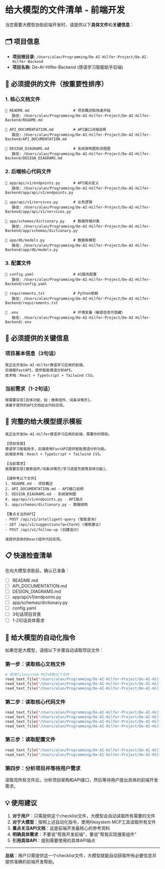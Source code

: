 # 给大模型的文件清单 - 前端开发

当您需要大模型协助前端开发时，请提供以下**具体文件**和**关键信息**：

## 🗂️ 项目信息
- **项目根目录**: `/Users/alan/Programming/De-AI-Hilfer-Project/De-AI-Hilfer-Backend`
- **项目名称**: De-AI-Hilfer-Backend (德语学习智能助手后端)

## 📁 必须提供的文件（按重要性排序）

### 1. 核心文档文件
```
📄 README.md                    # 项目概述和快速开始
   路径: /Users/alan/Programming/De-AI-Hilfer-Project/De-AI-Hilfer-Backend/README.md

📄 API_DOCUMENTATION.md         # API接口详细说明
   路径: /Users/alan/Programming/De-AI-Hilfer-Project/De-AI-Hilfer-Backend/API_DOCUMENTATION.md

📄 DESIGN_DIAGRAMS.md           # 系统架构图和流程图
   路径: /Users/alan/Programming/De-AI-Hilfer-Project/De-AI-Hilfer-Backend/DESIGN_DIAGRAMS.md
```

### 2. 后端核心代码文件
```
📄 app/api/v1/endpoints.py      # API端点定义
   路径: /Users/alan/Programming/De-AI-Hilfer-Project/De-AI-Hilfer-Backend/app/api/v1/endpoints.py

📄 app/api/v1/services.py       # 业务逻辑
   路径: /Users/alan/Programming/De-AI-Hilfer-Project/De-AI-Hilfer-Backend/app/api/v1/services.py

📄 app/schemas/dictionary.py    # 数据传输对象
   路径: /Users/alan/Programming/De-AI-Hilfer-Project/De-AI-Hilfer-Backend/app/schemas/dictionary.py

📄 app/db/models.py             # 数据库模型
   路径: /Users/alan/Programming/De-AI-Hilfer-Project/De-AI-Hilfer-Backend/app/db/models.py
```

### 3. 配置文件
```
📄 config.yaml                  # AI服务配置
   路径: /Users/alan/Programming/De-AI-Hilfer-Project/De-AI-Hilfer-Backend/config.yaml

📄 requirements.txt             # Python依赖
   路径: /Users/alan/Programming/De-AI-Hilfer-Project/De-AI-Hilfer-Backend/requirements.txt

📄 .env                         # 环境变量（敏感信息可隐藏）
   路径: /Users/alan/Programming/De-AI-Hilfer-Project/De-AI-Hilfer-Backend/.env
```

## 🎯 必须提供的关键信息

### 项目基本信息（3句话）
```
我正在开发De-AI-Hilfer德语学习应用的前端。
后端是FastAPI，提供智能德语分析API。
技术栈：React + TypeScript + Tailwind CSS。
```

### 当前需求（1-2句话）
```
我需要实现[具体功能，如：搜索组件、词条详情页]。
请基于提供的API文档给出代码实现。
```

## 🚀 完整的给大模型提示模板

```
我正在开发De-AI-Hilfer德语学习应用的前端，需要你的帮助。

【项目背景】
德语学习智能助手，后端使用FastAPI提供智能德语分析功能。
前端技术栈：React + TypeScript + Tailwind CSS。

【当前需求】
我需要实现[搜索组件/词条详情页/学习进度页面等具体功能]。

【请参考以下文件】
1. README.md - 项目概述
2. API_DOCUMENTATION.md - API接口说明
3. DESIGN_DIAGRAMS.md - 系统架构图
4. app/api/v1/endpoints.py - API端点
5. app/schemas/dictionary.py - 数据结构

【重点关注的API】
- POST /api/v1/intelligent-query (智能查询)
- GET /api/v1/suggestions?q={term} (搜索建议)
- POST /api/v1/follow-up (创建追问)

请提供具体的React组件代码实现。
```

## 📋 快速检查清单

在向大模型求助前，确认已准备：

- [ ] README.md
- [ ] API_DOCUMENTATION.md  
- [ ] DESIGN_DIAGRAMS.md
- [ ] app/api/v1/endpoints.py
- [ ] app/schemas/dictionary.py
- [ ] config.yaml
- [ ] 3句话项目背景
- [ ] 1-2句话具体需求

## 🤖 给大模型的自动化指令

如果您是大模型，请按以下步骤自动读取项目文件：

### 第一步：读取核心文档文件
```bash
# 使用filesystem MCP读取以下文件：
read_text_file("/Users/alan/Programming/De-AI-Hilfer-Project/De-AI-Hilfer-Backend/README.md")
read_text_file("/Users/alan/Programming/De-AI-Hilfer-Project/De-AI-Hilfer-Backend/API_DOCUMENTATION.md")
read_text_file("/Users/alan/Programming/De-AI-Hilfer-Project/De-AI-Hilfer-Backend/DESIGN_DIAGRAMS.md")
```

### 第二步：读取核心代码文件
```bash
read_text_file("/Users/alan/Programming/De-AI-Hilfer-Project/De-AI-Hilfer-Backend/app/api/v1/endpoints.py")
read_text_file("/Users/alan/Programming/De-AI-Hilfer-Project/De-AI-Hilfer-Backend/app/api/v1/services.py")
read_text_file("/Users/alan/Programming/De-AI-Hilfer-Project/De-AI-Hilfer-Backend/app/schemas/dictionary.py")
read_text_file("/Users/alan/Programming/De-AI-Hilfer-Project/De-AI-Hilfer-Backend/app/db/models.py")
```

### 第三步：读取配置文件
```bash
read_text_file("/Users/alan/Programming/De-AI-Hilfer-Project/De-AI-Hilfer-Backend/config.yaml")
read_text_file("/Users/alan/Programming/De-AI-Hilfer-Project/De-AI-Hilfer-Backend/requirements.txt")
```

### 第四步：分析项目并等待用户需求
读取完所有文件后，分析项目架构和API接口，然后等待用户提出具体的前端开发需求。

## 💡 使用建议

1. **对于用户**：只需提供这个checklist文件，大模型会自动读取所有需要的文件
2. **对于大模型**：按照上述自动化指令，使用filesystem MCP工具读取所有文件
3. **重点关注API文档**：这是前端开发最核心的参考资料
4. **明确具体需求**：不要说"帮我开发前端"，要说"帮我实现搜索组件"
5. **引用具体API**：提到需要使用的具体API端点

---

**总结**：用户只需提供这一个checklist文件，大模型就能自动获取所有必要信息并提供准确的前端开发帮助。
